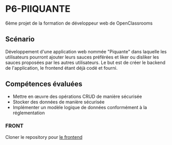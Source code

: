 # P6-PIIQUANTE

6ème projet de la formation de développeur web de OpenClassrooms

## Scénario 

Développement d'une application web nommée "Piquante" dans laquelle les utilisateurs pourront ajouter leurs sauces préférées et liker ou disliker les sauces proposées par les autres utilisateurs.
Le but est de créer le backend de l'application, le frontend étant déjà codé et fourni.

## Compétences évaluées
- Mettre en œuvre des opérations CRUD de manière sécurisée
- Stocker des données de manière sécurisée
- Implémenter un modèle logique de données conformément à la réglementation

### FRONT
Cloner le repository pour [le frontend]( https://github.com/OpenClassrooms-Student-Center/Web-Developer-P6)
